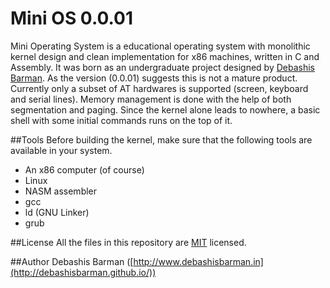 # Mini OS 0.0.01
Mini Operating System is a educational operating system with monolithic kernel design and clean implementation for x86 machines, written in C and Assembly. It was born as an undergraduate project designed by [Debashis Barman](http://debashisbarman.github.io/). As the version (0.0.01) suggests this is not a mature product. Currently only a subset of AT hardwares is supported (screen, keyboard and serial lines). Memory management is done with the help of both segmentation and paging. Since the kernel alone leads to nowhere, a basic shell with some initial commands runs on the top of it.

##Tools
Before building the kernel, make sure that the following tools are available in your system.
<ul>
<li>An x86 computer (of course)</li>
<li>Linux</li>
<li>NASM assembler</li>
<li>gcc</li>
<li>ld (GNU Linker)</li>
<li>grub</li>
</ul>

##License
All the files in this repository are [MIT](http://opensource.org/licenses/MIT) licensed.

##Author
Debashis Barman ([http://www.debashisbarman.in](http://debashisbarman.github.io/))
